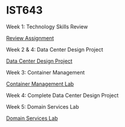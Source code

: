 # IST643

Week 1: Technology Skills Review

[Review Assignment](https://github.com/dirtyredbeard/IST643/blob/master/Review/review.md)

Week 2 & 4: Data Center Design Project

[Data Center Design Project](https://github.com/dirtyredbeard/IST643/blob/master/DataCenterDesignProject/DataCenterDesignProject.md)

Week 3: Container Management

[Container Management Lab](https://github.com/dirtyredbeard/IST643/blob/master/ContainerManagementLab/ContainerMGMT.md)

Week 4: Complete Data Center Design Project

Week 5: Domain Services Lab

[Domain Services Lab](https://github.com/dirtyredbeard/IST643/blob/master/DomainServicesLab/DomainServicesLab.md)